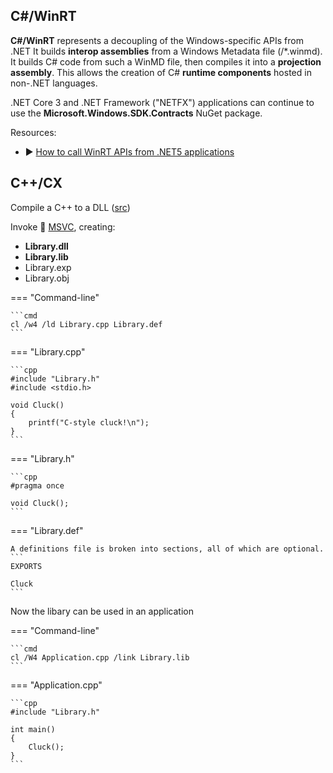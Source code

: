 ## C#/WinRT

**C#/WinRT** represents a decoupling of the Windows-specific APIs from .NET
It builds **interop assemblies** from a Windows Metadata file (/*.winmd).
It builds C# code from such a WinMD file, then compiles it into a **projection assembly**.
This allows the creation of C# **runtime components** hosted in non-.NET languages.

.NET Core 3 and .NET Framework ("NETFX") applications can continue to use the **Microsoft.Windows.SDK.Contracts** NuGet package.

Resources:

- ▶ [How to call WinRT APIs from .NET5 applications](https://www.youtube.com/watch?v=wy5VB-2kF6I)

## C++/CX

Compile a C++ to a DLL ([src](https://app.pluralsight.com/course-player?clipId=a1559ea6-7439-4ab5-b3ca-81faa1716cb7))

Invoke 📄 [MSVC](https://docs.microsoft.com/en-us/cpp/build/reference/compiling-a-c-cpp-program?view=msvc-160), creating:

- **Library.dll**
- **Library.lib**
- Library.exp
- Library.obj

=== "Command-line"

    ```cmd
    cl /w4 /ld Library.cpp Library.def
    ```

=== "Library.cpp"

    ```cpp
    #include "Library.h"
    #include <stdio.h>

    void Cluck()
    {
        printf("C-style cluck!\n");
    }
    ```

=== "Library.h"

    ```cpp
    #pragma once

    void Cluck();
    ```

=== "Library.def"

    A definitions file is broken into sections, all of which are optional.
    ```
    EXPORTS

    Cluck
    ```

Now the libary can be used in an application

=== "Command-line"

    ```cmd
    cl /W4 Application.cpp /link Library.lib
    ```

=== "Application.cpp"

    ```cpp
    #include "Library.h"

    int main()
    {
        Cluck();
    }
    ```
